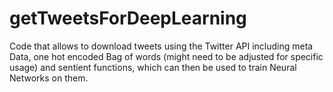 # getTweetsForDeepLearning
Code that allows to download tweets using the Twitter API including meta Data, one hot encoded Bag of words (might need to be adjusted for specific usage) and sentient functions, which can then be used to train Neural Networks on them.
